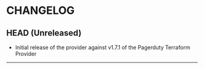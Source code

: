 CHANGELOG
=========

## HEAD (Unreleased)
* Initial release of the provider against v1.7.1 of the Pagerduty Terraform Provider

---

